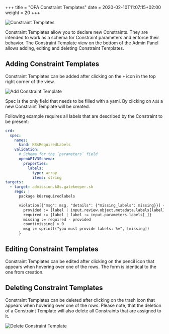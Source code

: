 +++
title = "OPA Constraint Templates"
date = 2020-02-10T11:07:15+02:00
weight = 20
+++

![Constraint Templates](/img/kubermatic/master/ui/admin-ct.png?classes=shadow,border "Constraint Template View")

Constraint Templates allow you to declare new Constraints. They are intended to work as a schema for Constraint parameters and enforce their behavior.
The Constraint Template view on the bottom of the Admin Panel allows adding, editing and deleting Constraint Templates.

## Adding Constraint Templates
Constraint Templates can be added after clicking on the `+` icon in the top right corner of the view.

![Add Constraint Template](/img/kubermatic/master/ui/admin-add-ct.png?classes=shadow,border&height=200 "Constraint Template Add Dialog")

Spec is the only field that needs to be filled with a yaml. By clicking on `Add` a new Constraint Template will be created. 

Following example requires all labels that are described by the Constraint to be present:
```yaml
crd:
  spec:
    names:
      kind: K8sRequiredLabels
    validation:
      # Schema for the `parameters` field
      openAPIV3Schema:
        properties:
          labels:
            type: array
            items: string
targets:
  - target: admission.k8s.gatekeeper.sh
    rego: |
      package k8srequiredlabels

      violation[{"msg": msg, "details": {"missing_labels": missing}}] {
        provided := {label | input.review.object.metadata.labels[label]}
        required := {label | label := input.parameters.labels[_]}
        missing := required - provided
        count(missing) > 0
        msg := sprintf("you must provide labels: %v", [missing])
      }
```

## Editing Constraint Templates
Constraint Templates can be edited after clicking on the pencil icon that appears when hovering over one of the rows. The form is identical to the one from creation.

## Deleting Constraint Templates
Constraint Templates can be deleted after clicking on the trash icon that appears when hovering over one of the rows. Please note, that the deletion of a Constraint Template will also delete all Constraints that are assigned to it.

![Delete Constraint Template](/img/kubermatic/master/ui/admin-delete-ct.png?classes=shadow,border&height=200 "Constraint Template Delete Dialog")
